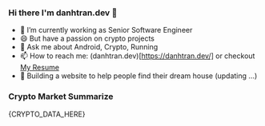 ### Hi there I'm danhtran.dev 👋

- 🔭 I’m currently working as Senior Software Engineer
- 😄 But have a passion on crypto projects
- 💬 Ask me about Android, Crypto, Running 
- 📫 How to reach me: (danhtran.dev)[https://danhtran.dev/] or checkout [My Resume](Developer-Resume.pdf)
- 🌱 Building a website to help people find their dream house (updating ...)

### Crypto Market Summarize
{CRYPTO_DATA_HERE}
